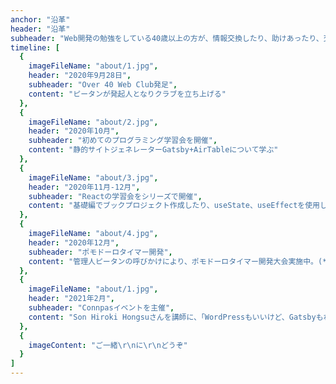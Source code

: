 ```yaml
---
anchor: "沿革"
header: "沿革"
subheader: "Web開発の勉強をしている40歳以上の方が、情報交換したり、助けあったり、交流を深めたりするためのオンラインコミュニティ"
timeline: [
  {
    imageFileName: "about/1.jpg",
    header: "2020年9月28日",
    subheader: "Over 40 Web Club発足",
    content: "ピータンが発起人となりクラブを立ち上げる"
  },
  {
    imageFileName: "about/2.jpg",
    header: "2020年10月",
    subheader: "初めてのプログラミング学習会を開催",
    content: "静的サイトジェネレーターGatsby+AirTableについて学ぶ"
  },
  {
    imageFileName: "about/3.jpg",
    header: "2020年11月-12月",
    subheader: "Reactの学習会をシリーズで開催",
    content: "基礎編でブックプロジェクト作成したり、useState、useEffectを使用したプロジェクトを作成しました"
  },
  {
    imageFileName: "about/4.jpg",
    header: "2020年12月",
    subheader: "ポモドーロタイマー開発",
    content: "管理人ピータンの呼びかけにより、ポモドーロタイマー開発大会実施中。(**[作品1号](https://kotaro-club.netlify.app/)**)"
  },
  {
    imageFileName: "about/1.jpg",
    header: "2021年2月",
    subheader: "Connpasイベントを主催",
    content: "Son Hiroki Hongsuさんを講師に、「WordPressもいいけど、Gatsbyもね」主催"
  },
  {
    imageContent: "ご一緒\r\nに\r\nどうぞ"
  }
]
---
```

